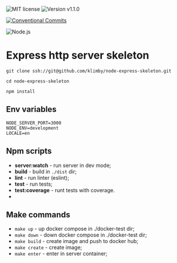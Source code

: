 ![MIT license](https://img.shields.io/badge/license-MIT-green.svg?style=plastic "MIT")
![Version v1.1.0](https://img.shields.io/badge/version-v1.1.0-blue.svg?style=plastic "Version v1.1.0")

[![Conventional Commits](https://img.shields.io/badge/Conventional%20Commits-1.0.0-yellow.svg)](https://conventionalcommits.org)

![Node.js](https://img.shields.io/badge/Node.js-14.18.2(Fermium)-yellow.svg?style=plastic "Node.js")

# Express http server skeleton

```
git clone ssh://git@github.com/klimby/node-express-skeleton.git

cd node-express-skeleton

npm install
```

## Env variables

```
NODE_SERVER_PORT=3000
NODE_ENV=development
LOCALE=en
```

## Npm scripts

- **server:watch** - run server in dev mode;
- **build** - build in `./dist` dir;
- **lint** - run linter (eslint);
- **test** - run tests;
- **test:coverage** - runt tests with coverage.
- 
## Make commands

- `make up` - up docker compose in ./docker-test dir;
- `make down` - down docker compose in ./docker-test dir;
- `make build` - create image and push to docker hub;
- `make create` - create image;
- `make enter` - enter in server container;
